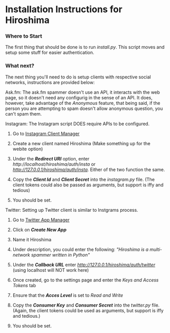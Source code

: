 # Installation Instructions for Hiroshima 

### Where to Start
The first thing that should be done is to run *install.py*. This script moves and setup some stuff for easier authentication.

### What next?
The next thing you'll need to do is setup clients with respective social networks, instructions are provided below:

Ask.fm: The ask.fm spammer doesn't use an API, it interacts with the web page, so it doesn't need any configurig in the sense of an API. It does, however, take advantage of the *Anonymous* feature, that being said, if the person you are attempting to spam doesn't allow anonymous question, you can't spam them.

Instagram: The Instagram script DOES require APIs to be configured.

1. Go to [Instagram Client Manager](https://instagram.com/developer/clients/manage/)

2. Create a new client named Hiroshima (Make something up for the webite option)

3. Under the __*Redirect URI*__ option, enter *http://localhost/hiroshima/auth/insta* or *http://127.0.0.1/hiroshima/auth/insta*. Either of the two function the same.

4. Copy the __*Client Id*__ and __*Client Secret*__ into the *instagram.py* file. (The client tokens could also be passed as arguments, but support is iffy and tedious)

5. You should be set. 

Twitter: Setting up Twitter client is similar to Instgrams process.

1. Go to [Twitter App Manager](https://apps.twitter.com/)

2. Click on __*Create New App*__

3. Name it Hiroshima

4. Under description, you could enter the following: *"Hiroshima is a multi-network spammer written in Python"*

5. Under the __*Callback URL*__ enter *http://127.0.0.1/hiroshima/auth/twitter* (using localhost will NOT work here)

6. Once created, go to the settings page and enter the *Keys and Access Tokens* tab

7. Ensure that the __*Acces Level*__ is set to *Read and Write*

8. Copy the __*Consumer Key*__ and __*Consumer Secret*__ into the *twitter.py* file. (Again, the client tokens could be used as arguments, but support is iffy and tedious.)

9. You should be set.
